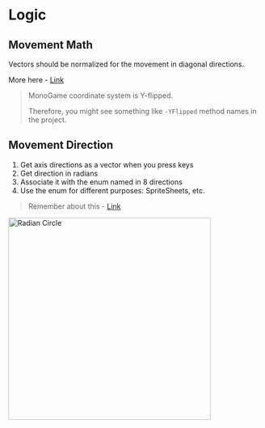 ﻿# Logic

## Movement Math

Vectors should be normalized for the movement in diagonal directions.

More here - [Link](https://www.youtube.com/watch?v=u70ZpQH1muc)

> MonoGame coordinate system is Y-flipped.
> 
> Therefore, you might see something like `-YFlipped` method names in the project.

## Movement Direction

1. Get axis directions as a vector when you press keys
2. Get direction in radians
3. Associate it with the enum named in 8 directions
4. Use the enum for different purposes: SpriteSheets, etc.

> Remember about this - [Link](#movement-math)

<img src="https://wumbo.net/concepts/unit-circle-chart-degrees/unit-circle-chart-degrees-12-650-650.svg" width="400px" alt="Radian Circle"/>

